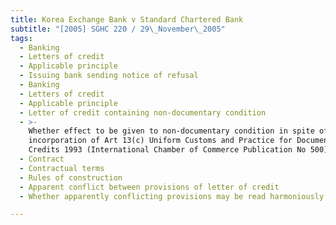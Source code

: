 ```yaml
---
title: Korea Exchange Bank v Standard Chartered Bank
subtitle: "[2005] SGHC 220 / 29\_November\_2005"
tags:
  - Banking
  - Letters of credit
  - Applicable principle
  - Issuing bank sending notice of refusal
  - Banking
  - Letters of credit
  - Applicable principle
  - Letter of credit containing non-documentary condition
  - >-
    Whether effect to be given to non-documentary condition in spite of
    incorporation of Art 13(c) Uniform Customs and Practice for Documentary
    Credits 1993 (International Chamber of Commerce Publication No 500)
  - Contract
  - Contractual terms
  - Rules of construction
  - Apparent conflict between provisions of letter of credit
  - Whether apparently conflicting provisions may be read harmoniously

---
```


